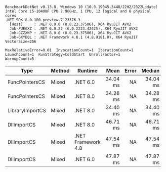 ```

BenchmarkDotNet v0.13.8, Windows 10 (10.0.19045.3448/22H2/2022Update)
Intel Core i5-10400F CPU 2.90GHz, 1 CPU, 12 logical and 6 physical cores
.NET SDK 8.0.100-preview.7.23376.3
  [Host]     : .NET 8.0.0 (8.0.23.37506), X64 RyuJIT AVX2
  Job-PUEGXZ : .NET 6.0.22 (6.0.2223.42425), X64 RyuJIT AVX2
  Job-GZZXKP : .NET 8.0.0 (8.0.23.37506), X64 RyuJIT AVX2
  Job-GXYDQL : .NET Framework 4.8.1 (4.8.9181.0), X64 RyuJIT VectorSize=256

MaxRelativeError=0.01  InvocationCount=1  IterationCount=1  
LaunchCount=1  RunStrategy=ColdStart  UnrollFactor=1  
WarmupCount=5  

```
| Type            | Method | Runtime            | Mean     | Error | Median   | Min      | Max      | Allocated |
|---------------- |------- |------------------- |---------:|------:|---------:|---------:|---------:|----------:|
| FuncPointersCS  | Mixed  | .NET 6.0           | 34.04 ms |    NA | 34.04 ms | 34.04 ms | 34.04 ms |    1240 B |
| FuncPointersCS  | Mixed  | .NET 8.0           | 34.28 ms |    NA | 34.28 ms | 34.28 ms | 34.28 ms |    1000 B |
| LibraryImportCS | Mixed  | .NET 8.0           | 34.40 ms |    NA | 34.40 ms | 34.40 ms | 34.40 ms |     952 B |
| DllImportCS     | Mixed  | .NET 8.0           | 46.71 ms |    NA | 46.71 ms | 46.71 ms | 46.71 ms |     952 B |
| DllImportCS     | Mixed  | .NET Framework 4.8 | 47.54 ms |    NA | 47.54 ms | 47.54 ms | 47.54 ms |         - |
| DllImportCS     | Mixed  | .NET 6.0           | 47.87 ms |    NA | 47.87 ms | 47.87 ms | 47.87 ms |    1192 B |
